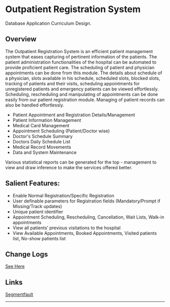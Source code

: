 # Outpatient Registration System

Database Application Curriculum Design.

## Overview

   The Outpatient Registration System is an efficient patient management system that eases capturing of pertinent information of the patients. The patient administration functionalities of the hospital can be automated to provide proficient patient care. The scheduling of patient and physician appointments can be done from this module. The details about schedule of a physician, slots available in his schedule, scheduled slots, blocked slots, tracking of patients and their visits, scheduling appointments for unregistered patients and emergency patients can be viewed effortlessly. Scheduling, rescheduling and manipulating of appointments can be done easily from our patient registration module. Managing of patient records can also be handled effortlessly.
   
- Patient Appointment and Registration Details/Management
- Patient Information Management
- Medical Card Management
- Appointment Scheduling (Patient/Doctor wise)
- Doctor's Schedule Summary
- Doctors Daily Schedule List
- Medical Record Movements
- Data and System Maintenance

Various statistical reports can be generated for the top - management to view and draw inference to make the services offered better.

## Salient Features:

- Enable Normal Registration/Specific Registration
- User definable parameters for Registration fields (Mandatory/Prompt if Missing/Track updates)
- Unique patient identifier
- Appointment Scheduling, Rescheduling, Cancellation, Wait Lists, Walk-in appointments
- View all patients’ previous visitations to the hospital
- View Available Appointments, Booked Appointments, Visited patients list, No-show patients list

## Change Logs

[See Here](https://github.com/jl223vy/OutpatientRegistrationSystem/blob/master/Docs/Change%20Logs.md)

## Links

[Segmentfault](https://segmentfault.com/u/geometry)

-----
